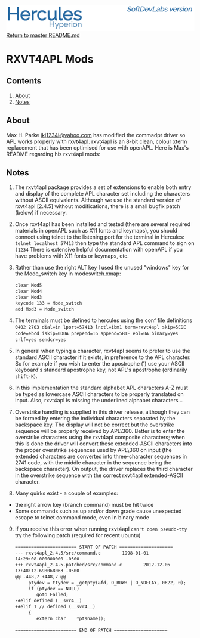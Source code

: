 ![test image](images/image_header_herculeshyperionSDL.png)
[Return to master README.md](../README.md)

# RXVT4APL Mods
## Contents
1. [About](#About)
2. [Notes](#Notes)

## About
Max H. Parke [ikj1234i@yahoo.com](mailto:ikj1234i@yahoo.com) has modified the commadpt driver so APL works properly with rxvt4apl.
rxvt4apl is an 8-bit clean, colour xterm replacement that has been optimised for use with openAPL.
Here is Max's README regarding his rxvt4apl mods:

## Notes
1. The rxvt4apl package provides a set of extensions to enable both entry and display of the complete APL character set including the characters without ASCII equivalents.  Although we use the standard version of rxvt4apl [2.4.5] without modifications, there is a small bugfix patch (below) if necessary.

2. Once rxvt4apl has been installed and tested (there are several required materials in openAPL such as X11 fonts and keymaps), you should connect using telnet to the listening port for the terminal in Hercules:
    `telnet localhost 57413`
then type the standard APL command to sign on
    `)1234`
There is extensive helpful documentation with openAPL if you have problems with X11 fonts or keymaps, etc.

3. Rather than use the right ALT key I used the unused "windows" key for the Mode_switch key in modeswitch.xmap:
    ```
    clear Mod5
    clear Mod4
    clear Mod3
    keycode 133 = Mode_switch
    add Mod3 = Mode_switch
    ```

4. The terminals must be defined to hercules using the conf file definitions
```0402 2703 dial=in lport=57413 lnctl=ibm1 term=rxvt4apl skip=5EDE code=ebcd iskip=0D0A prepend=16 append=5B1F eol=0A binary=yes crlf=yes sendcr=yes```

5. In general when typing a character, rxvt4apl seems to prefer to use the standard ASCII character if it exists, in preference to the APL character.  So for example if you wish to enter the apostrophe (') use your ASCII keyboard's standard apostrophe key, not APL's apostrophe (ordinarily `shift-K`).

6. In this implementation the standard alphabet APL characters A-Z must be typed as lowercase ASCII characters to be properly translated on input.  Also, rxvt4apl is missing the underlined alphabet characters...

7. Overstrike handling is supplied in this driver release, although they can be formed by entering the individual characters separated by the backspace key.  The display will not be correct but the overstrike sequence will be properly received by APL\360.  Better is to enter the overstrike characters using the rxvt4apl composite characters; when this is done the driver will convert these extended-ASCII characters into the proper overstrike sequences used by APL\360 on input (the extended characters are converted into three-character sequences in 2741 code, with the middle character in the sequence being the backspace character).  On output, the driver replaces the third character in the overstrike sequence with the correct rxvt4apl extended-ASCII character.

8. Many quirks exist - a couple of examples:
 - the right arrow key (branch command) must be hit twice
 - Some commands such as up and/or down grade cause unexpected escape to telnet command mode, even in binary mode

9. If you receive this error when running rxvt4apl
    `can't open pseudo-tty`
try the following patch (required for recent ubuntu)
    ```
    ======================= START OF PATCH ====================
    --- rxvt4apl_2.4.5/src/command.c        1998-01-01 14:29:08.000000000 -0500
    +++ rxvt4apl_2.4.5-patched/src/command.c        2012-12-06 13:48:12.698068063 -0500
    @@ -448,7 +448,7 @@
         ptydev = ttydev = _getpty(&fd, O_RDWR | O_NDELAY, 0622, 0);
         if (ptydev == NULL)
            goto Failed;
    -#elif defined (__svr4__)
    +#elif 1 // defined (__svr4__)
         {
            extern char    *ptsname();

    ======================= END OF PATCH ====================
    ```
